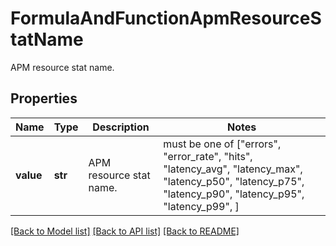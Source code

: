 # FormulaAndFunctionApmResourceStatName

APM resource stat name.

## Properties

| Name      | Type    | Description             | Notes                                                                                                                                                      |
| --------- | ------- | ----------------------- | ---------------------------------------------------------------------------------------------------------------------------------------------------------- |
| **value** | **str** | APM resource stat name. | must be one of ["errors", "error_rate", "hits", "latency_avg", "latency_max", "latency_p50", "latency_p75", "latency_p90", "latency_p95", "latency_p99", ] |

[[Back to Model list]](README.md#documentation-for-models) [[Back to API list]](README.md#documentation-for-api-endpoints) [[Back to README]](README.md)
